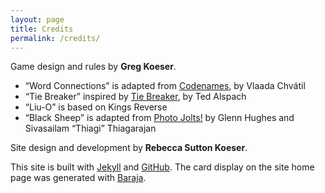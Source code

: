 ```yaml
---
layout: page
title: Credits
permalink: /credits/
---
```


Game design and rules by **Greg Koeser**.

* “Word Connections” is adapted from [Codenames](https://boardgamegeek.com/boardgame/178900/codenames), by Vlaada Chvátil
* “Tie Breaker” inspired by [Tie Breaker](https://boardgamegeek.com/boardgame/96672/tiebreaker), by Ted Alspach
* “Liu-O” is based on Kings Reverse
* “Black Sheep” is adapted from
  [Photo Jolts!](http://www.amazon.com/Image-based-Activities-Increase-Creativity-Conversation-ebook/dp/B00D2ZHW92) by Glenn Hughes and Sivasailam “Thiagi” Thiagarajan

Site design and  development by **Rebecca Sutton Koeser**.

This site is built with [Jekyll](http://jekyllrb.com/) and [GitHub](http://github.com).  The card display on the site home page
was generated with [Baraja](http://tympanus.net/codrops/2012/11/13/baraja-a-plugin-for-spreading-items-in-a-card-like-fashion/).

